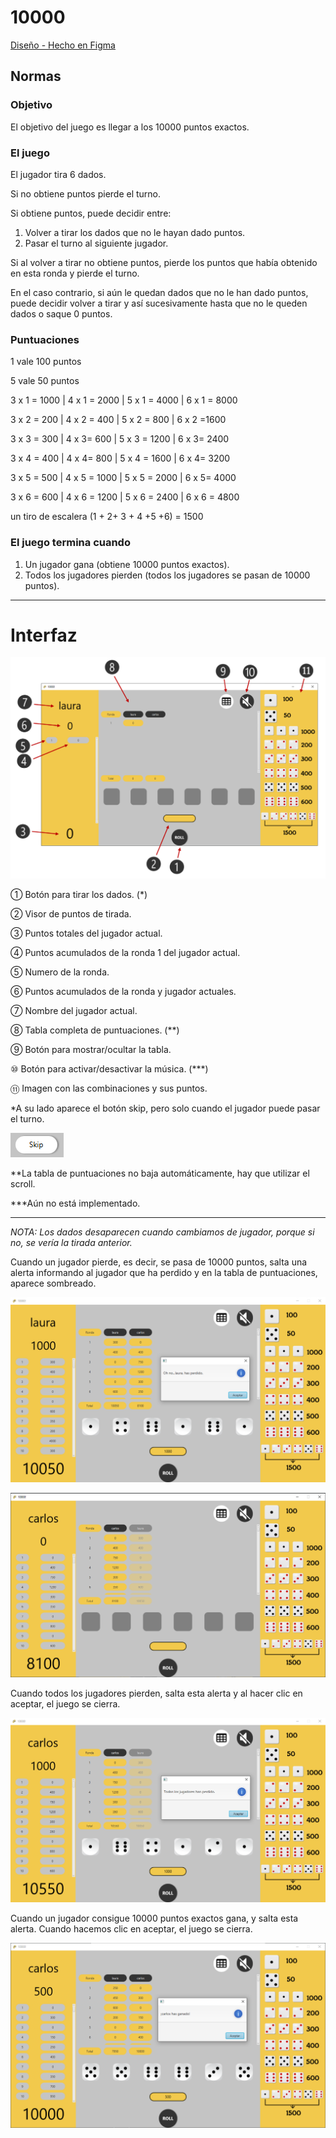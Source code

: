 # 10000

[Diseño - Hecho en Figma](https://www.figma.com/embed?embed_host=notion&url=https%3A%2F%2Fwww.figma.com%2Ffile%2FD2uOFrnuDvuWTXrRZiXvpX%2F10000%3Fnode-id%3D0%253A1)

## Normas

### **Objetivo**

El objetivo del juego es llegar a los 10000 puntos exactos.

### **El juego**

El jugador tira 6 dados.

Si no obtiene puntos pierde el turno.

Si obtiene puntos, puede decidir entre:

1. Volver a tirar los dados que no le hayan dado puntos.
2. Pasar el turno al siguiente jugador.

Si al volver a tirar no obtiene puntos, pierde los puntos que había obtenido en esta ronda y pierde el turno.

En el caso contrario, si aún le quedan dados que no le han dado puntos, puede decidir volver a tirar y así sucesivamente hasta que no le queden dados o saque 0 puntos.

### **Puntuaciones**

1 vale 100 puntos

5 vale 50 puntos

3 x 1 = 1000  | 4 x 1 = 2000 | 5 x 1 = 4000 | 6 x 1 = 8000

3 x 2 = 200    | 4 x 2 = 400   | 5 x 2 = 800   | 6 x 2 =1600

3 x 3 = 300    | 4 x 3= 600    | 5 x 3 = 1200 | 6 x 3= 2400

3 x 4 = 400    | 4 x 4= 800    | 5 x 4 = 1600 | 6 x 4= 3200

3 x 5 = 500    | 4 x 5 = 1000 | 5 x 5 = 2000 | 6 x 5= 4000

3 x 6 = 600    | 4 x 6 = 1200 | 5 x 6 = 2400 | 6 x 6 = 4800

un tiro de escalera (1 + 2+ 3 + 4 +5 +6) = 1500

### **El juego termina cuando**

1. Un jugador gana (obtiene 10000 puntos exactos).
2. Todos los jugadores pierden (todos los jugadores se pasan de 10000 puntos).

---

# Interfaz

![Partes de la interfaz](img/Untitled%201.png)

① Botón para tirar los dados. (*)

② Visor de puntos de tirada.

③ Puntos totales del jugador actual.

④ Puntos acumulados de la ronda 1 del jugador actual.

⑤ Numero de la ronda.

⑥ Puntos acumulados de la ronda y jugador actuales.

⑦ Nombre del jugador actual.

⑧ Tabla completa de puntuaciones. (**)

⑨ Botón para mostrar/ocultar la tabla.

⑩ Botón para activar/desactivar la música. (***)

⑪ Imagen con las combinaciones y sus puntos.

*A su lado aparece el botón skip, pero solo cuando el jugador puede pasar el turno.

![Botón de skip](img/Untitled%202.png)

**La tabla de puntuaciones no baja automáticamente, hay que utilizar el scroll.

***Aún no está implementado.

---

*NOTA: Los dados desaparecen cuando cambiamos de jugador, porque si no, se vería la tirada anterior.*

Cuando un jugador pierde, es decir, se pasa de 10000 puntos,  salta una alerta informando al jugador que ha perdido y en la tabla de puntuaciones, aparece sombreado.

![Perder](img/Untitled%203.png)

![Perder2](img/Untitled%204.png)

Cuando todos los jugadores pierden, salta esta alerta y al hacer clic en aceptar, el juego se cierra.

![Todos pierden](img/Untitled%205.png)

Cuando un jugador consigue 10000 puntos exactos gana, y salta esta alerta. Cuando hacemos clic en aceptar, el juego se cierra.

![Ganar](img/Untitled%206.png)